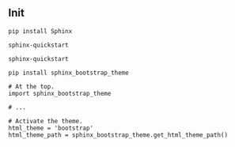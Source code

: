 ## Init

```
pip install Sphinx
```


```
sphinx-quickstart
```

```
sphinx-quickstart
```

```
pip install sphinx_bootstrap_theme
```

```
# At the top.
import sphinx_bootstrap_theme

# ...

# Activate the theme.
html_theme = 'bootstrap'
html_theme_path = sphinx_bootstrap_theme.get_html_theme_path()
```


